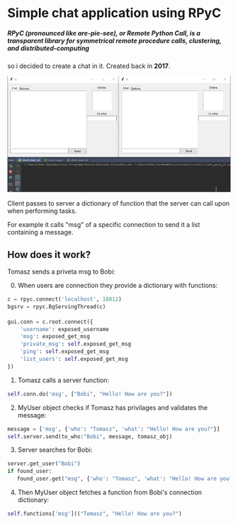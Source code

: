 # Simple chat application using RPyC
##### RPyC (pronounced like are-pie-see), or Remote Python Call, is a transparent library for symmetrical remote procedure calls, clustering, and distributed-computing
so i decided to create a chat in it.
Created back in __2017__.

![in use gif](image2.gif)


Client passes to server a dictionary of function that the server can call upon when performing tasks.

For example it calls "msg" of a specific connection to send it a list containing a message.

## How does it work?
Tomasz sends a priveta msg to Bobi:

0. When users are connection they provide a dictionary with functions:
```python
c = rpyc.connect('localhost', 18812)
bgsrv = rpyc.BgServingThread(c)

gui.conn = c.root.connect({
    'username': exposed_username
    'msg': exposed_get_msg
    'private_msg': self.exposed_get_msg
    'ping': self.exposed_get_msg
    'list_users': self.exposed_get_msg
})
```
1. Tomasz calls a server function:
```python
self.conn.do('msg', ["Bobi", "Hello! How are you?"])
```

2. MyUser object checks if Tomasz has privilages and validates the message:
```python
message = ['msg', {'who': "Tomasz", 'what': "Hello! How are you?"}]
self.server.send(to_who:"Bobi", message, tomasz_obj)
```
3. Server searches for Bobi:
```python
server.get_user("Bobi")
if found_user:
   found_user.get("msg", {'who': "Tomasz", 'what': "Hello! How are you?"})
```
4. Then MyUser object fetches a function from Bobi's connection dictionary:
```python
self.functions['msg'](("Tomasz", "Hello! How are you?")
```




